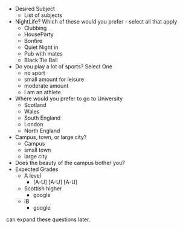 
- Desired Subject
    - List of subjects
- NightLife? Which of these would you prefer - select all that apply
    - Clubbing
    - HouseParty
    - Bonfire
    - Quiet Night in
    - Pub with mates
    - Black Tie Ball
- Do you play a lot of sports? Select One
    - no sport
    - small amount for leisure
    - moderate amount
    - I am an athlete
- Where would you prefer to go to University
    - Scotland
    - Wales
    - South England
    - London
    - North England
- Campus, town, or large city?
    - Campus
    - small town
    - large city
- Does the beauty of the campus bother you?
- Expected Grades
    - A level
        - [A-U] [A-U] [A-U]
    - Scottish higher
        - google
    - IB
        - google

can expand these questions later.